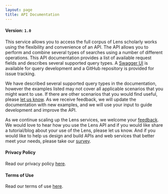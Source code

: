 ```yaml
---
layout: page
title: API Documentation
---
```


#### Version: `1.0`
This service allows you to access the full corpus of Lens scholarly works using the flexibility and convenience of an API. The API allows you to perform and combine several types of searches using a number of different operations. This API documentation provides a list of available request fields and describes several supported query types. A [Swagger UI] is available for query development and a GitHub repository is provided for issue tracking.

We have described several supported query types in the documentation, however the examples listed may not cover all applicable scenarios that you might want to use. If there are other scenarios that you would find useful, please [let us know](https://www.lens.org/lens/feedback?returnTo=https:/). As we receive feedback, we will update the documentation with new examples, and we will use your input to guide development and improve the API.

As we continue scaling up the Lens services, we welcome your [feedback](https://www.lens.org/lens/feedback?returnTo=https:/). We would love to hear how you use the Lens API and if you would like share a tutorial/blog about your use of the Lens, please let us know. And if you would like to help us design and build APIs and web services that better meet your needs, please take our [survey](https://lensorg.typeform.com/to/QM6aMm).

#### Privacy Policy
Read our privacy policy [here](https://about.lens.org/policies/#privacypolicy).

#### Terms of Use
Read our terms of use [here](https://about.lens.org/policies/#termsuse).


[//]: # (Reference Links)
[Swagger UI]: <https://api.lens.org/swagger-ui.html>
